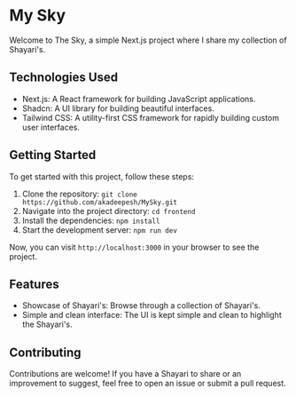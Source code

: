 # My Sky

Welcome to The Sky, a simple Next.js project where I share my collection of Shayari's.

## Technologies Used

- Next.js: A React framework for building JavaScript applications.
- Shadcn: A UI library for building beautiful interfaces.
- Tailwind CSS: A utility-first CSS framework for rapidly building custom user interfaces.

## Getting Started

To get started with this project, follow these steps:

1. Clone the repository: `git clone https://github.com/akadeepesh/MySky.git`
2. Navigate into the project directory: `cd frontend`
3. Install the dependencies: `npm install`
4. Start the development server: `npm run dev`

Now, you can visit `http://localhost:3000` in your browser to see the project.

## Features

- Showcase of Shayari's: Browse through a collection of Shayari's.
- Simple and clean interface: The UI is kept simple and clean to highlight the Shayari's.

## Contributing

Contributions are welcome! If you have a Shayari to share or an improvement to suggest, feel free to open an issue or submit a pull request.
